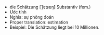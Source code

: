 - die Schätzung	[ˈʃɛʦʊŋ]	Substantiv (fem.)
- Ước tính
- Nghĩa: sự phỏng đoán
- Proper translation: estimation
- Beispiel: Die Schätzung liegt bei 10 Millionen.